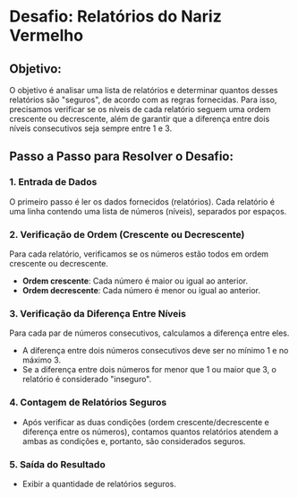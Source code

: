 # Desafio: Relatórios do Nariz Vermelho

## Objetivo:
O objetivo é analisar uma lista de relatórios e determinar quantos desses relatórios são "seguros", de acordo com as regras fornecidas. Para isso, precisamos verificar se os níveis de cada relatório seguem uma ordem crescente ou decrescente, além de garantir que a diferença entre dois níveis consecutivos seja sempre entre 1 e 3.

## Passo a Passo para Resolver o Desafio:

### 1. **Entrada de Dados**
O primeiro passo é ler os dados fornecidos (relatórios). Cada relatório é uma linha contendo uma lista de números (níveis), separados por espaços.

### 2. **Verificação de Ordem (Crescente ou Decrescente)**
Para cada relatório, verificamos se os números estão todos em ordem crescente ou decrescente.
- **Ordem crescente**: Cada número é maior ou igual ao anterior.
- **Ordem decrescente**: Cada número é menor ou igual ao anterior.

### 3. **Verificação da Diferença Entre Níveis**
Para cada par de números consecutivos, calculamos a diferença entre eles.
- A diferença entre dois números consecutivos deve ser no mínimo 1 e no máximo 3.
- Se a diferença entre dois números for menor que 1 ou maior que 3, o relatório é considerado "inseguro".

### 4. **Contagem de Relatórios Seguros**
- Após verificar as duas condições (ordem crescente/decrescente e diferença entre os números), contamos quantos relatórios atendem a ambas as condições e, portanto, são considerados seguros.

### 5. **Saída do Resultado**
- Exibir a quantidade de relatórios seguros.